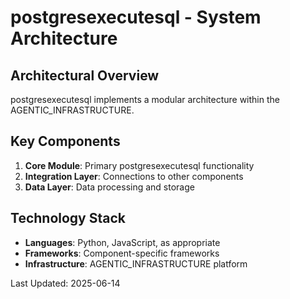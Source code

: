 # postgresexecutesql - System Architecture

## Architectural Overview

postgresexecutesql implements a modular architecture within the AGENTIC_INFRASTRUCTURE.

## Key Components

1. **Core Module**: Primary postgresexecutesql functionality
2. **Integration Layer**: Connections to other components
3. **Data Layer**: Data processing and storage

## Technology Stack

- **Languages**: Python, JavaScript, as appropriate
- **Frameworks**: Component-specific frameworks
- **Infrastructure**: AGENTIC_INFRASTRUCTURE platform

Last Updated: 2025-06-14
